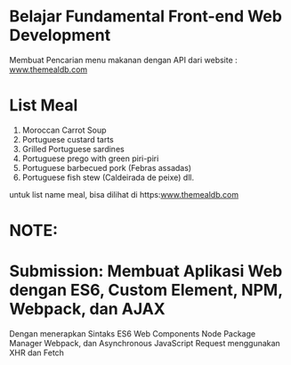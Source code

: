 # Belajar Fundamental Front-end Web Development

Membuat Pencarian menu makanan dengan 
API dari website : www.themealdb.com

List Meal
===============================
1. Moroccan Carrot Soup
2. Portuguese custard tarts
3. Grilled Portuguese sardines
4. Portuguese prego with green piri-piri
5. Portuguese barbecued pork (Febras assadas)
6. Portuguese fish stew (Caldeirada de peixe) dll.

untuk list name meal, bisa dilihat di https:www.themealdb.com

# NOTE: 
# Submission: Membuat Aplikasi Web dengan ES6, Custom Element, NPM, Webpack, dan AJAX

Dengan menerapkan
Sintaks ES6 
Web Components 
Node Package Manager 
Webpack, dan
Asynchronous JavaScript Request menggunakan XHR dan Fetch 
